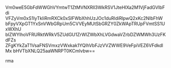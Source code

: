 Vm0weE5GbFdWWGhVYmtwT1ZtMVNXRll3WkRSV1JteHlXa2M1VjFadGVIbFdi
VFZyVm0xS1IyTkliRmRXCk0xSlFWbXhhUzJOc1duRldiRlpwQ2xKc2NIbFhW
bFpyVXpGT1YxSnVWbGRpUm5CVVEyMUtSbGRZY0ZkWApTRUpFVmtSS1UxWXhU
blZWYlhoVFRURktWRkV5ZUdGU1ZrWlZWbXhLVGdwaVZrbDZWMWh3UzFKdFZs
ZFgKYkZaT1VsaFNSVmxzVWxkak1YQlhVbFJzVVZWWE9VeFpiVEZ6VFdkdlMx
bHVTbXNLQ25aaWNRPT0KCmlvbw==

rma